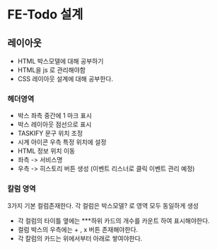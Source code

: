 # FE-Todo 설계

## 레이아웃

- HTML 박스모델에 대해 공부하기
- HTML을 js 로 관리해야함
- CSS 레이아웃 설계에 대해 공부한다.

### 헤더영역

- 박스 좌측 중간에 1 마크 표시
- 박스 레이아웃 점선으로 표시
- TASKIFY 문구 위치 조정
- 시계 아이콘 우측 특정 위치에 설정
- HTML 정보 위치 이동
- 좌측 -> 서비스명
- 우측 -> 히스토리 버튼 생성 (이벤트 리스너로 클릭 이벤트 관리 예정)

### 칼럼 영역

3가지 기본 컬럼존재한다. 각 컬럼은 박스모델? 로 영역 모두 동일하게 생성

- 각 컬럼의 타이틀 옆에는 \*\*\*하위 카드의 개수를 카운트 하여 표시해야한다.
- 컬럼 박스의 우측에는 + , x 버튼 존재해야한다.
- 각 칼럼의 카드는 위에서부터 아래로 쌓여야한다.
